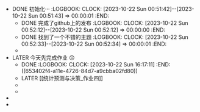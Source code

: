 - DONE 初始化···
  :LOGBOOK:
  CLOCK: [2023-10-22 Sun 00:51:42]--[2023-10-22 Sun 00:51:43] =>  00:00:01
  :END:
	- DONE 完成了github上的发布
	  :LOGBOOK:
	  CLOCK: [2023-10-22 Sun 00:52:12]--[2023-10-22 Sun 00:52:12] =>  00:00:00
	  :END:
	- DONE 找到了一个不错的主题
	  :LOGBOOK:
	  CLOCK: [2023-10-22 Sun 00:52:33]--[2023-10-22 Sun 00:52:34] =>  00:00:01
	  :END:
	-
- LATER 今天先完成作业 😚
	- DONE 
	  :LOGBOOK:
	  CLOCK: [2023-10-22 Sun 16:17:11]
	  :END:
	   ((653402f4-a11e-4726-84d7-a9cbba02fd80))
	- LATER [[统计预测与决策_作业四]]
	-
	-
-
-
